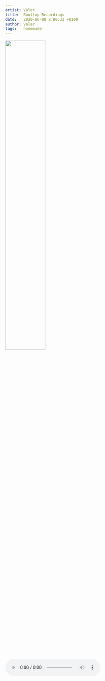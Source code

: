 ```yaml
---
artist: Valer
title:  Rooftop Recordings
date:   2020-06-08 8:00:33 +0100
author: Valer
tags:   homemade
---
```

<div class="photo-container">
  <img src="https://www.dropbox.com/s/0rpr2r61n7r027c/Moosstras3.jpeg?raw=1" type="image/jpeg" style="width:50%;">
</div>

<div class="audio-container ">

<audio controls>
  <source src="https://www.dropbox.com/s/wn0pn1vhwwe9d5b/Moosstras3.m4a?raw=1" type="audio/mpeg">
</audio>

</div>
